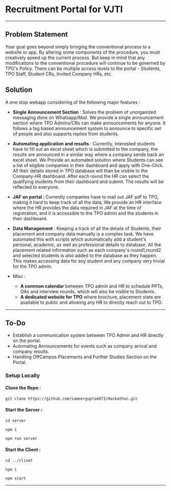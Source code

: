 # Recruitment Portal for VJTI

---

## Problem Statement 
Your goal goes beyond simply bringing the conventional process to a website or app. By altering some components of the procedure, you must creatively speed up the current process. But keep in mind that any modifications to the conventional procedure will continue to be governed by TPO's Policy. There can be multiple access levels to the portal - Students, TPO Staff, Student CRs, Invited Company HRs, etc.

## Solution 

A one stop webapp considering of the following major features : 

- **Single Announcement Section** : Solves the problem of unorganized messaging done on Whatsapp/Mail. We provide a single announcement section where TPO Admins/CRs can make announcements for anyone. It follows a tag based announcement system to announce to specific set of people and also supports replies from students.

- **Automating application and results** : Currently, interested students have to fill out an excel sheet which is submitted to the company, the results are announced in a similar way where a company sends back an excel sheet. We Provide an automated soluiton where Students can see a list of eligible companies in their dashboard and apply with One-Click. All their details stored in TPO database will than be visible to the Company-HR dashboard. After each round the HR can select the qualifying students from their dashboard and submit. The results will be reflected to everyone.

- **JAF on portal** : Currently companies have to mail out JAF pdf to TPO, making it hard to keep track of all the data, We provide an HR interface where the HR provides the data required in JAF at the time of registration, and it is accessible to the TPO admin and the students in their dashboard.

- **Data Management** : Keeping a track of all the details of Students, their placement and company data manually is a complex task. We have automated this with scripts which automatically add a student's personal, academic, as well as professional details to database. All the placement related information such as each company's round1,round2 and selected students is also added to the database as they happen. This makes accessing data for any student and any company very trivial for the TPO admin.
- Misc : 
    - **A common calendar** between TPO admin and HR to schedule PPTs, OAs and interview rounds, which will also be visible to Students.
    - **A dedicated website for TPO** where brochure, placement stats are available to public and allowing any HR to directly reach out to TPO.

---

## To-Do
- Establish a communication system between TPO Admin and HR directly on the portal.
- Automating Announcements for events such as company arrival and company results.
- Handling OffCampus Placements and Further Studies Section on the Portal.

### Setup Locally

#### Clone the Repo : 
`git clone https://github.com/sameergupta4873/Hackathon.git`

#### Start the Server : 

`cd server`

`npm i`

`npm run server`

#### Start the Client : 

`cd ../clinet`

`npm i`

`npm start`

---